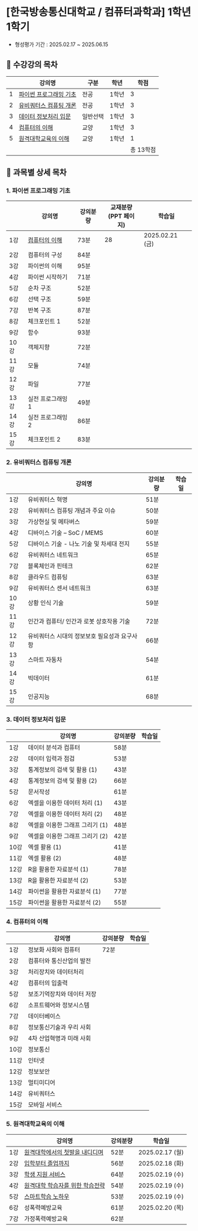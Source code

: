 # [한국방송통신대학교 / 컴퓨터과학과] 1학년 1학기

- 형성평가 기간 : 2025.02.17 ~ 2025.06.15

## 📌 수강강의 목차

|   | 강의명                             | 구분   | 학년  | 학점     |
|---|---------------------------------|------|-----|--------|
| 1 | [파이썬 프로그래밍 기초](#1-파이썬-프로그래밍-기초) | 전공   | 1학년 | 3      |
| 2 | [유비쿼터스 컴퓨팅 개론](#2-유비쿼터스-컴퓨팅-개론) | 전공   | 1학년 | 3      |
| 3 | [데이터 정보처리 입문](#3-데이터-정보처리-입문)   | 일반선택 | 1학년 | 3      |
| 4 | [컴퓨터의 이해](#4-컴퓨터의-이해)           | 교양   | 1학년 | 3      |
| 5 | [원격대학교육의 이해](#5-원격대학교육의-이해)     | 교양   | 1학년 | 1      |
|   |                                 |      |     | 총 13학점 |

## 🔎 과목별 상세 목차

### 1. 파이썬 프로그래밍 기초

|     | 강의명                      | 강의분량 | 교재분량<br>(PPT 페이지) | 학습일            |
|-----|--------------------------|------|-------------------|----------------|
| 1강  | [컴퓨터의 이해](python/s01.md) | 73분  | 28                | 2025.02.21 (금) |
| 2강  | 컴퓨터의 구성                  | 84분  |                   |                |
| 3강  | 파이썬의 이해                  | 95분  |                   |                |
| 4강  | 파이썬 시작하기                 | 71분  |                   |                |
| 5강  | 순차 구조                    | 52분  |                   |                |
| 6강  | 선택 구조                    | 59분  |                   |                |
| 7강  | 반복 구조                    | 87분  |                   |                |
| 8강  | 체크포인트 1                  | 52분  |                   |                |
| 9강  | 함수                       | 93분  |                   |                |
| 10강 | 객체지향                     | 72분  |                   |                |
| 11강 | 모듈                       | 74분  |                   |                |
| 12강 | 파일                       | 77분  |                   |                |
| 13강 | 실전 프로그래밍 1               | 49분  |                   |                |
| 14강 | 실전 프로그래밍 2               | 86분  |                   |                |
| 15강 | 체크포인트 2                  | 83분  |                   |                |

### 2. 유비쿼터스 컴퓨팅 개론

|     | 강의명                      | 강의분량 | 학습일 |
|-----|--------------------------|------|-----|
| 1강  | 유비쿼터스 혁명                 | 51분  |     |
| 2강  | 유비쿼터스 컴퓨팅 개념과 주요 이슈      | 50분  |     |
| 3강  | 가상현실 및 메타버스              | 59분  |     |
| 4강  | 디바이스 기술 – SoC / MEMS     | 60분  |     |
| 5강  | 디바이스 기술 - 나노 기술 및 차세대 전지 | 55분  |     |
| 6강  | 유비쿼터스 네트워크               | 65분  |     |
| 7강  | 블록체인과 핀테크                | 62분  |     |
| 8강  | 클라우드 컴퓨팅                 | 63분  |     |
| 9강  | 유비쿼터스 센서 네트워크            | 63분  |     |
| 10강 | 상황 인식 기술                 | 59분  |     |
| 11강 | 인간과 컴퓨터/ 인간과 로봇 상호작용 기술  | 72분  |     |
| 12강 | 유비쿼터스 시대의 정보보호 필요성과 요구사항 | 66분  |     |
| 13강 | 스마트 자동차                  | 54분  |     |
| 14강 | 빅데이터                     | 61분  |     |
| 15강 | 인공지능                     | 68분  |     |

### 3. 데이터 정보처리 입문

|     | 강의명                 | 강의분량 | 학습일 |
|-----|---------------------|------|-----|
| 1강  | 데이터 분석과 컴퓨터         | 58분  |     |
| 2강  | 데이터 입력과 점검          | 53분  |     |
| 3강  | 통계정보의 검색 및 활용 (1)   | 43분  |     |
| 4강  | 통계정보의 검색 및 활용 (2)   | 66분  |     |
| 5강  | 문서작성                | 61분  |     |
| 6강  | 엑셀을 이용한 데이터 처리 (1)  | 43분  |     |
| 7강  | 엑셀을 이용한 데이터 처리 (2)  | 48분  |     |
| 8강  | 엑셀을 이용한 그래프 그리기 (1) | 48분  |     |
| 9강  | 엑셀을 이용한 그래프 그리기 (2) | 42분  |     |
| 10강 | 엑셀 활용 (1)           | 41분  |     |
| 11강 | 엑셀 활용 (2)           | 48분  |     |
| 12강 | R을 활용한 자료분석 (1)     | 78분  |     |
| 13강 | R을 활용한 자료분석 (2)     | 53분  |     |
| 14강 | 파이썬을 활용한 자료분석 (1)   | 77분  |     |
| 15강 | 파이썬을 활용한 자료분석 (2)   | 55분  |     |

### 4. 컴퓨터의 이해

|     | 강의명            | 강의분량 | 학습일 |
|-----|----------------|------|-----|
| 1강  | 정보화 사회와 컴퓨터    | 72분  |     |
| 2강  | 컴퓨터와 통신산업의 발전  |      |     |
| 3강  | 처리장치와 데이터처리    |      |     |
| 4강  | 컴퓨터의 입출력       |      |     |
| 5강  | 보조기억장치와 데이터 저장 |      |     |
| 6강  | 소프트웨어와 정보시스템   |      |     |
| 7강  | 데이터베이스         |      |     |
| 8강  | 정보통신기술과 우리 사회  |      |     |
| 9강  | 4차 산업혁명과 미래 사회 |      |     |
| 10강 | 정보통신           |      |     |
| 11강 | 인터넷            |      |     |
| 12강 | 정보보안           |      |     |
| 13강 | 멀티미디어          |      |     |
| 14강 | 유비쿼터스          |      |     |
| 15강 | 모바일 서비스        |      |     |

### 5. 원격대학교육의 이해

|    | 강의명                               | 강의분량 | 학습일            |
|----|-----------------------------------|------|----------------|
| 1강 | [원격대학에서의 첫발을 내디디며](intro/s01.md)  | 52분  | 2025.02.17 (월) |
| 2강 | [입학부터 졸업까지](intro/s02.md)         | 56분  | 2025.02.18 (화) |
| 3강 | [학생 지원 서비스](intro/s03.md)         | 64분  | 2025.02.19 (수) |
| 4강 | [원격대학 학습자를 위한 학습전략](intro/s04.md) | 54분  | 2025.02.19 (수) |
| 5강 | [스마트학습 노하우](intro/s05.md)         | 53분  | 2025.02.19 (수) |
| 6강 | 성폭력예방교육                           | 61분  | 2025.02.20 (목) |
| 7강 | 가정폭력예방교육                          | 62분  |                |

